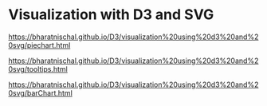 # Visualization with D3 and SVG
https://bharatnischal.github.io/D3/visualization%20using%20d3%20and%20svg/piechart.html

https://bharatnischal.github.io/D3/visualization%20using%20d3%20and%20svg/tooltips.html

https://bharatnischal.github.io/D3/visualization%20using%20d3%20and%20svg/barChart.html
